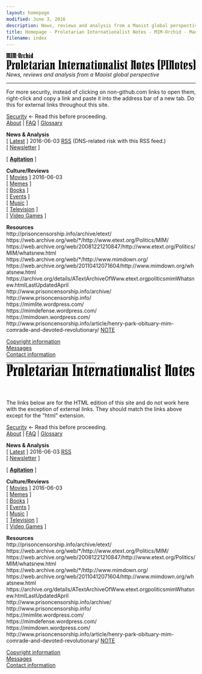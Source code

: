 ```yaml
---
layout: homepage
modified: June 3, 2016
description: News, reviews and analysis from a Maoist global perspective, Maoist anti-imperialist news
title: Homepage - Proletarian Internationalist Notes - MIM-Orchid - Maoist Internationalist Movement - Maoism
filename: index
---
```

<div class="hide"><p id="banner-md"><img src="_layouts/images/banner.png" alt="MIM-Orchid / Proletarian Internationalist Notes (PINotes)" /><br /><i>News, reviews and analysis from a Maoist global perspective</i></p><hr /><p>For more security, instead of clicking on non-github.com links to open them, right-click and copy a link and paste it into the address bar of a new tab. Do this for external links throughout this site.</p><p><a href="pages/security.md">Security</a> &larr; Read this before proceeding.<br />
<a href="pages/about.md">About</a> | <a href="pages/faq/index.md">FAQ</a> | <a href="pages/glossary/index.md">Glossary</a></p>
<p class="menu-block"><span class="menu-block-heading"><b>News & Analysis</b></span><br />
[ <a href="pages/latest.md">Latest</a> ] <span class="date-new">2016-06-03</span> <a href="https://pinotes.github.io/pages/latest-rss.xml">RSS</a> (DNS-related risk with this RSS feed.)<br />
[ <a href="pages/newsletter/index.md">Newsletter</a> ] <span class="date-new"></span></p>
<p class="menu-block"><span class="menu-block-heading">[ <b><a href="pages/agitation/index.md">Agitation</a></b> ]</span> <span class="date-new"></span></p>
<p class="menu-block"><span class="menu-block-heading"><b>Culture/Reviews</b></span><br />
[ <a href="reviews/movies/index.md">Movies</a> ] <span class="date-new">2016-06-03</span><br />
[ <a href="reviews/memes/index.md">Memes</a> ] <span class="date-new"></span><br />
[ <a href="reviews/books/index.md">Books</a> ] <span class="date-new"></span><br />
[ <a href="reviews/events/index.md">Events</a> ] <span class="date-new"></span><br />
[ <a href="reviews/music/index.md">Music</a> ] <span class="date-new"></span><br />
[ <a href="reviews/tv/index.md">Television</a> ] <span class="date-new"></span><br />
[ <a href="reviews/games/index.md">Video Games</a> ] <span class="date-new"></span></p>
<p class="menu-block"><span class="menu-block-heading"><b>Resources</b></span><br />
http://prisoncensorship.info/archive/etext/<br />
https://web.archive.org/web/*/http://www.etext.org/Politics/MIM/<br />
https://web.archive.org/web/20081221210847/http://www.etext.org/Politics/MIM/whatsnew.html<br />
https://web.archive.org/web/*/http://www.mimdown.org/<br />
https://web.archive.org/web/20110412071604/http://www.mimdown.org/whatsnew.html<br />
https://archive.org/details/ATextArchiveOfWww.etext.orgpoliticsmimWhatsnew.htmlLastUpdatedApril<br />
http://www.prisoncensorship.info/archive/<br />
http://www.prisoncensorship.info/<br />
https://mimlite.wordpress.com/<br />
https://mimdefense.wordpress.com/<br />
https://mimdown.wordpress.com/<br />
<!-- http://www.legacy.com/obituaries/nytimes/obituary.aspx?pid=151255994 -->http://www.prisoncensorship.info/article/henry-park-obituary-mim-comrade-and-devoted-revolutionary/ <span class="link-note"><a href="pages/p-note.md">NOTE</a></span></p>
<p><a href="pages/copyright.md">Copyright information</a><br />
<a href="pages/messages.md">Messages</a><br />
<a href="pages/contact.md">Contact information</a><br />
_____________________________________<br /><img src="_layouts/images/banner_footer.png" alt="Proletarian Internationalist Notes (PINotes)" /></p><pre>






































































































































































































</pre><p>The links below are for the HTML edition of this site and do not work here with the exception of external links. They should match the links above except for the "html" extension.</p></div>
<p><a href="pages/security.html">Security</a> &larr; Read this before proceeding.<br />
<a href="pages/about.html">About</a> | <a href="pages/faq/index.html">FAQ</a> | <a href="pages/glossary/index.html">Glossary</a></p>
<p class="menu-block"><span class="menu-block-heading"><b>News & Analysis</b></span><br />
[ <a href="pages/latest.html">Latest</a> ] <span class="date-new">2016-06-03</span> <a href="pages/latest-rss.xml">RSS</a><br />
[ <a href="pages/newsletter/index.html">Newsletter</a> ] <span class="date-new"></span></p>
<p class="menu-block"><span class="menu-block-heading">[ <b><a href="pages/agitation/index.html">Agitation</a></b> ]</span> <span class="date-new"></span></p>
<p class="menu-block"><span class="menu-block-heading"><b>Culture/Reviews</b></span><br />
[ <a href="reviews/movies/index.html">Movies</a> ] <span class="date-new">2016-06-03</span><br />
[ <a href="reviews/memes/index.html">Memes</a> ] <span class="date-new"></span><br />
[ <a href="reviews/books/index.html">Books</a> ] <span class="date-new"></span><br />
[ <a href="reviews/events/index.html">Events</a> ] <span class="date-new"></span><br />
[ <a href="reviews/music/index.html">Music</a> ] <span class="date-new"></span><br />
[ <a href="reviews/tv/index.html">Television</a> ] <span class="date-new"></span><br />
[ <a href="reviews/games/index.html">Video Games</a> ] <span class="date-new"></span></p>
<p class="menu-block"><span class="menu-block-heading"><b>Resources</b></span><br />
http://prisoncensorship.info/archive/etext/<br />
https://web.archive.org/web/*/http://www.etext.org/Politics/MIM/<br />
https://web.archive.org/web/20081221210847/http://www.etext.org/Politics/MIM/whatsnew.html<br />
https://web.archive.org/web/*/http://www.mimdown.org/<br />
https://web.archive.org/web/20110412071604/http://www.mimdown.org/whatsnew.html<br />
https://archive.org/details/ATextArchiveOfWww.etext.orgpoliticsmimWhatsnew.htmlLastUpdatedApril<br />
http://www.prisoncensorship.info/archive/<br />
http://www.prisoncensorship.info/<br />
https://mimlite.wordpress.com/<br />
https://mimdefense.wordpress.com/<br />
https://mimdown.wordpress.com/<br />
<!-- http://www.legacy.com/obituaries/nytimes/obituary.aspx?pid=151255994 -->http://www.prisoncensorship.info/article/henry-park-obituary-mim-comrade-and-devoted-revolutionary/ <span class="link-note"><a href="pages/p-note.html">NOTE</a></span></p>
<p><a href="pages/copyright.html">Copyright information</a><br />
<a href="pages/messages.html">Messages</a><br />
<a href="pages/contact.html">Contact information</a>
</p>
